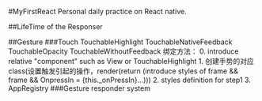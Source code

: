 #MyFirstReact
Personal daily practice on React native.

##LifeTime of the Responser

##Gesture
###Touch
    TouchableHighlight
    TouchableNativeFeedback
    TouchableOpacity
    TouchableWithoutFeedback
    绑定方法：
        0. introduce relative "component" such as View or TouchableHighlight
        1. 创建手势的对应class(设置触发引起的操作，render(return (introduce styles of frame && frame && OnpressIn = {this._onPressIn}...)))
        2. styles definition for step1
        3. AppRegistry
###Gesture responder system

